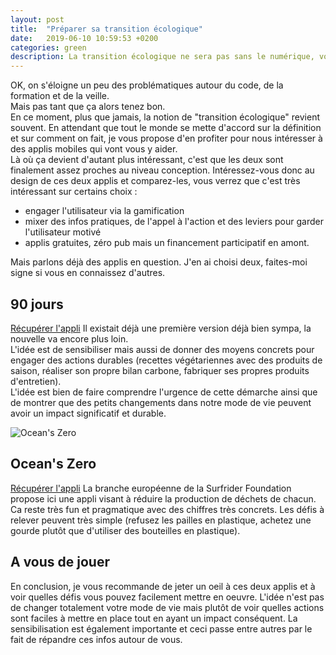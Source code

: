 ```yaml
---
layout: post
title:  "Préparer sa transition écologique"
date:   2019-06-10 10:59:53 +0200
categories: green
description: La transition écologique ne sera pas sans le numérique, voici quelques pistes pour concilier les deux. 
---
```

OK, on s'éloigne un peu des problématiques autour du code, de la formation et de la veille.   
Mais pas tant que ça alors tenez bon.    
En ce moment, plus que jamais, la notion de "transition écologique" revient souvent. En attendant que tout le monde se mette d'accord sur la définition et sur comment on fait, je vous propose d'en profiter pour nous intéresser à des applis mobiles qui vont vous y aider.   
Là où ça devient d'autant plus intéressant, c'est que les deux sont finalement assez proches au niveau conception. Intéressez-vous donc au design de ces deux applis et comparez-les, vous verrez que c'est très intéressant sur certains choix :
* engager l'utilisateur via la gamification
* mixer des infos pratiques, de l'appel à l'action et des leviers pour garder l'utilisateur motivé
* applis gratuites, zéro pub mais un financement participatif en amont.

Mais parlons déjà des applis en question. J'en ai choisi deux, faites-moi signe si vous en connaissez d'autres.

## 90 jours
[Récupérer l'appli](https://90jours.org/)
Il existait déjà une première version déjà bien sympa, la nouvelle va encore plus loin.   
L'idée est de sensibiliser mais aussi de donner des moyens concrets pour engager des actions durables (recettes végétariennes avec des produits de saison, réaliser son propre bilan carbone, fabriquer ses propres produits d'entretien).   
L'idée est bien de faire comprendre l'urgence de cette démarche ainsi que de montrer que des petits changements dans notre mode de vie peuvent avoir un impact significatif et durable. 

![Ocean's Zero](https://is4-ssl.mzstatic.com/image/thumb/Purple118/v4/5a/ac/58/5aac58f7-1c92-3359-aa42-7305f1267dbb/pr_source.jpg/300x0w.jpg)

## Ocean's Zero
[Récupérer l'appli](https://surfrider.eu/surfrider-zero-dechet/)
La branche européenne de la Surfrider Foundation propose ici une appli visant à réduire la production de déchets de chacun. Ca reste très fun et pragmatique avec des chiffres très concrets. 
Les défis à relever peuvent très simple (refusez les pailles en plastique, achetez une gourde plutôt que d'utiliser des bouteilles en plastique).

## A vous de jouer
En conclusion, je vous recommande de jeter un oeil à ces deux applis et à voir quelles défis vous pouvez facilement mettre en oeuvre. L'idée n'est pas de changer totalement votre mode de vie mais plutôt de voir quelles actions sont faciles à mettre en place tout en ayant un impact conséquent. La sensibilisation est également importante et ceci passe entre autres par le fait de répandre ces infos autour de vous.   
